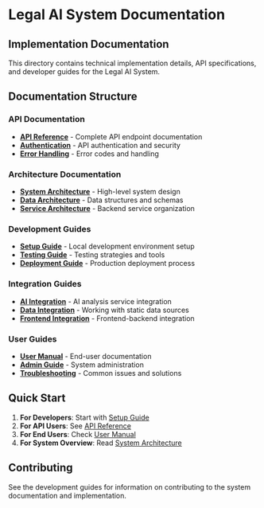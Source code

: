 # Legal AI System Documentation

## Implementation Documentation

This directory contains technical implementation details, API specifications, and developer guides for the Legal AI System.

## Documentation Structure

### API Documentation
- **[API Reference](./api/README.md)** - Complete API endpoint documentation
- **[Authentication](./api/authentication.md)** - API authentication and security
- **[Error Handling](./api/errors.md)** - Error codes and handling

### Architecture Documentation  
- **[System Architecture](./architecture/system-overview.md)** - High-level system design
- **[Data Architecture](./architecture/data-models.md)** - Data structures and schemas
- **[Service Architecture](./architecture/services.md)** - Backend service organization

### Development Guides
- **[Setup Guide](./development/setup.md)** - Local development environment setup
- **[Testing Guide](./development/testing.md)** - Testing strategies and tools
- **[Deployment Guide](./development/deployment.md)** - Production deployment process

### Integration Guides
- **[AI Integration](./integration/ai-services.md)** - AI analysis service integration
- **[Data Integration](./integration/data-sources.md)** - Working with static data sources
- **[Frontend Integration](./integration/frontend.md)** - Frontend-backend integration

### User Guides
- **[User Manual](./user/user-guide.md)** - End-user documentation
- **[Admin Guide](./user/admin-guide.md)** - System administration
- **[Troubleshooting](./user/troubleshooting.md)** - Common issues and solutions

## Quick Start

1. **For Developers**: Start with [Setup Guide](./development/setup.md)
2. **For API Users**: See [API Reference](./api/README.md)  
3. **For End Users**: Check [User Manual](./user/user-guide.md)
4. **For System Overview**: Read [System Architecture](./architecture/system-overview.md)

## Contributing

See the development guides for information on contributing to the system documentation and implementation.